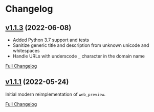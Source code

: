 # Changelog

## [v1.1.3](https://github.com/vduseev/web2preview/tree/v1.1.3) (2022-06-08)

* Added Python 3.7 support and tests
* Sanitize generic title and description from unknown unicode and whitespaces
* Handle URLs with underscode `_` character in the domain name

[Full Changelog](https://github.com/vduseev/web2preview/compare/v1.1.1...v1.1.3)

## [v1.1.1](https://github.com/vduseev/web2preview/tree/v1.1.1) (2022-05-24)

Initial modern reimplementation of `web_preview`.

[Full Changelog](https://github.com/vduseev/web2preview/compare/1.6.0...v1.1.1)
